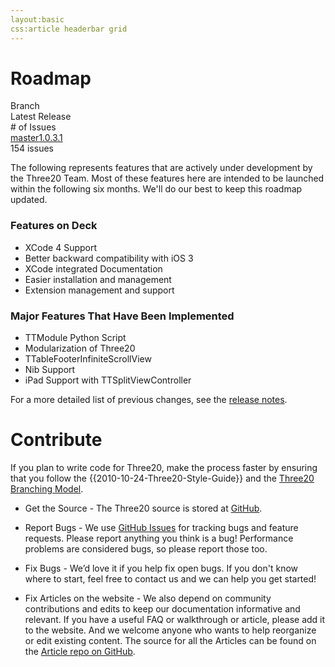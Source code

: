 ```yaml
---
layout:basic
css:article headerbar grid
---
```


<div id="content">
<div class="fixed-width" markdown="1">

Roadmap
=======

<div class="grid">
  <div class="row header-row"><div class="col-4">Branch</div><div class="col-4">Latest Release</div><div class="col-4-fill-2"># of Issues</div><div class="clearfix"></div></div>
  <div class="row"><a class="col-4" href="/roadmap/v1.0">master</a><a class="col-4" href="/roadmap/1.0.3.1">1.0.3.1</a><div class="col-4-fill-2">154 issues</div><div class="clearfix"></div></div>
</div>

The following represents features that are actively under development by the Three20 Team. Most of these features here are intended to be launched within the following six months. We'll do our best to keep this roadmap updated.

### Features on Deck ###
*   XCode 4 Support
*   Better backward compatibility with iOS 3
*   XCode integrated Documentation
*   Easier installation and management
*   Extension management and support

### Major Features That Have Been Implemented ###
*   TTModule Python Script
*   Modularization of Three20
*   TTableFooterInfiniteScrollView
*   Nib Support
*   iPad Support with TTSplitViewController

For a more detailed list of previous changes, see the [release notes](http://three20.info/roadmap/1.0.3).

Contribute
==========

If you plan to write code for Three20, make the process faster by ensuring that you follow the
{{2010-10-24-Three20-Style-Guide}} and the [Three20 Branching Model](http://three20.info/article/2010-10-24-Branches-And-Cuts).

*   Get the Source - The Three20 source is stored at [GitHub](https://github.com/facebook/three20).

*   Report Bugs - We use [GitHub Issues](https://github.com/facebook/three20/issues) for tracking bugs and feature requests. Please report anything you think is a bug! Performance problems are considered bugs, so please report those too.

*   Fix Bugs - We’d love it if you help fix open bugs. If you don't know where to start, feel free to contact us and we can help you get started!

*   Fix Articles on the website - We also depend on community contributions and edits to keep our documentation informative and relevant. If you have a useful FAQ or walkthrough or article, please add it to the website. And we welcome anyone who wants to help reorganize or edit existing content. The source for all the Articles can be found on the [Article repo on GitHub](https://github.com/three20/articles).


</div> <!-- .fixed-width -->
</div> <!-- #content -->
